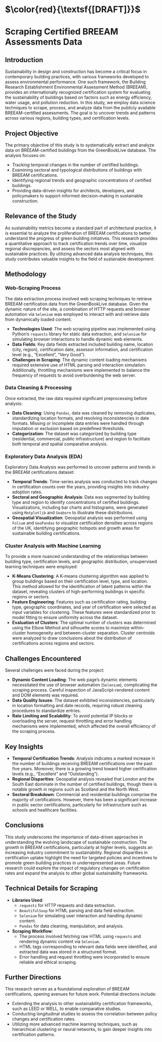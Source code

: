 # $\color{red}{\textsf{[DRAFT]}}$

# Scraping Certified BREEAM Assessments Data

## Introduction
Sustainability in design and construction has become a critical focus in contemporary building practices, with various frameworks developed to assess environmental performance. One such framework, the Building Research Establishment Environmental Assessment Method (BREEAM), provides an internationally recognized certification system for evaluating the sustainability of buildings based on factors such as energy efficiency, water usage, and pollution reduction. In this study, we employ data science techniques to scrape, process, and analyze data from the publicly available BREEAM-certified assessments. The goal is to uncover trends and patterns across various regions, building types, and certification levels.

## Project Objective
The primary objective of this study is to systematically extract and analyze data on BREEAM-certified buildings from the GreenBookLive database. The analysis focuses on:
- Tracking temporal changes in the number of certified buildings.
- Examining sectoral and typological distributions of buildings with BREEAM certifications.
- Identifying regional trends and geographic concentrations of certified buildings.
- Providing data-driven insights for architects, developers, and policymakers to support informed decision-making in sustainable construction.

## Relevance of the Study
As sustainability metrics become a standard part of architectural practice, it is essential to analyze the proliferation of BREEAM certifications to better understand the progress of green building initiatives. This research provides a quantitative approach to track certification trends over time, visualize regional discrepancies, and assess the sectors most aligned with sustainable practices. By utilizing advanced data analysis techniques, this study contributes valuable insights to the field of sustainable development.

## Methodology

### Web-Scraping Process
The data extraction process involved web scraping techniques to retrieve BREEAM certification data from the GreenBookLive database. Given the dynamic nature of the site, a combination of HTTP requests and browser automation via `Selenium` was employed to interact with and retrieve data from dynamically loaded content.

- **Technologies Used**: The web scraping pipeline was implemented using Python’s `requests` library for static data extraction, and `Selenium` for simulating browser interactions to handle dynamic web elements.
- **Data Fields**: Key data fields extracted included building name, location (city, region), certification date, assessor information, and certification level (e.g., “Excellent”, “Very Good”).
- **Challenges in Scraping**: The dynamic content loading mechanisms required extensive use of HTML parsing and interaction simulation. Additionally, throttling mechanisms were implemented to balance the frequency of requests to avoid overburdening the web server.

### Data Cleaning & Processing
Once extracted, the raw data required significant preprocessing before analysis:
- **Data Cleaning**: Using `Pandas`, data was cleaned by removing duplicates, standardizing location formats, and resolving inconsistencies in date formats. Missing or incomplete data entries were handled through imputation or exclusion based on predefined thresholds.
- **Categorization**: The dataset was categorized by building type (residential, commercial, public infrastructure) and region to facilitate both temporal and spatial comparative analysis.

### Exploratory Data Analysis (EDA)
Exploratory Data Analysis was performed to uncover patterns and trends in the BREEAM certifications dataset:
- **Temporal Trends**: Time-series analysis was conducted to track changes in certification counts over the years, providing insights into industry adoption rates.
- **Sectoral and Geographic Analysis**: Data was segmented by building type and region to identify concentrations of certified buildings. Visualizations, including bar charts and histograms, were generated using `Matplotlib` and `Seaborn` to illustrate these distributions.
- **Geospatial Visualization**: Geospatial analysis was performed using `Folium` and `GeoPandas` to visualize certification densities across regions of the UK, identifying geographic hotspots and growth areas for sustainable building certifications.

### Cluster Analysis with Machine Learning
To provide a more nuanced understanding of the relationships between building type, certification levels, and geographic distribution, unsupervised learning techniques were employed:
- **K-Means Clustering**: A K-means clustering algorithm was applied to group buildings based on their certification level, type, and location. This method allowed for the identification of latent patterns within the dataset, revealing clusters of high-performing buildings in specific regions or sectors.
- **Feature Engineering**: Features such as certification rating, building type, geographic coordinates, and year of certification were selected as input variables for clustering. These features were standardized prior to model fitting to ensure uniformity across the dataset.
- **Evaluation of Clusters**: The optimal number of clusters was determined using the Elbow Method and silhouette scores to maximize within-cluster homogeneity and between-cluster separation. Cluster centroids were analyzed to draw conclusions about the distribution of certifications across regions and sectors.

## Challenges Encountered
Several challenges were faced during the project:
- **Dynamic Content Loading**: The web page’s dynamic elements necessitated the use of browser automation (`Selenium`), complicating the scraping process. Careful inspection of JavaScript-rendered content and DOM elements was required.
- **Data Quality Issues**: The dataset exhibited inconsistencies, particularly in location formatting and date records, requiring robust cleaning procedures to standardize entries.
- **Rate Limiting and Scalability**: To avoid potential IP blocks or overloading the server, request throttling and error handling mechanisms were implemented, which affected the overall efficiency of the scraping process.

## Key Insights

- **Temporal Certification Trends**: Analysis indicates a marked increase in the number of buildings receiving BREEAM certifications over the past five years. Moreover, there is a growing trend toward higher certification levels (e.g., “Excellent” and “Outstanding”).
- **Regional Disparities**: Geospatial analysis revealed that London and the South East dominate in the number of certified buildings, though there is notable growth in regions such as Scotland and the North West.
- **Sectoral Breakdown**: Commercial and residential buildings comprise the majority of certifications. However, there has been a significant increase in public sector certifications, particularly for infrastructure such as schools and healthcare facilities.

## Conclusions
This study underscores the importance of data-driven approaches in understanding the evolving landscape of sustainable construction. The growth in BREEAM certifications, particularly at higher levels, suggests an increasing industry commitment to sustainability. Regional disparities in certification uptake highlight the need for targeted policies and incentives to promote green building practices in underrepresented areas. Future research could explore the impact of regulatory changes on certification rates and expand the analysis to other global sustainability frameworks.

## Technical Details for Scraping
- **Libraries Used**:
    - `requests` for HTTP requests and data extraction.
    - `BeautifulSoup` for HTML parsing and data field extraction.
    - `Selenium` for simulating user interaction and handling dynamic content.
    - `Pandas` for data cleaning, manipulation, and analysis.
- **Scraping Workflow**:
    - The process involved fetching raw HTML using `requests` and rendering dynamic content via `Selenium`.
    - HTML tags corresponding to relevant data fields were identified, and extracted data was stored in a structured format.
    - Error handling and request throttling were incorporated to ensure reliable and ethical scraping.
  
## Further Directions
This research serves as a foundational exploration of BREEAM certifications, opening avenues for future work. Potential directions include:
- Extending the analysis to other sustainability certification frameworks, such as LEED or WELL, to enable comparative studies.
- Conducting longitudinal studies to assess the correlation between policy changes and certification rates.
- Utilizing more advanced machine learning techniques, such as hierarchical clustering or neural networks, to gain deeper insights into certification patterns.


